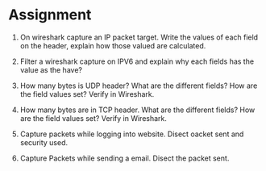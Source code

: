 # Assignment

1.  On wireshark capture an IP packet target. Write the values of each field on the header, explain how those valued are calculated.

2.   Filter a wireshark capture on IPV6 and explain why each fields has the value as the have?

3.  How many bytes is UDP header? What are the different fields? How are the field values set? Verify  in Wireshark.

4.  How many bytes are in TCP header. What are the different fields? How are the field values set? Verify in Wireshark.

5.  Capture packets while logging into website. Disect oacket sent and security used.

6.  Capture Packets while sending a email. Disect the packet sent.   
